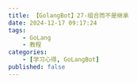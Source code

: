 ```yaml
---
title: 【GolangBot】27-组合而不是继承
date: 2024-12-17 09:17:24
tags: 
    - GoLang
    - 教程
categories:
    - [学习心得, GoLangBot]
published: false
---
```

